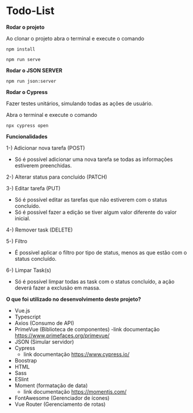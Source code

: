 # Todo-List

**Rodar o projeto**

Ao clonar o projeto abra o terminal e execute o comando

`npm install`

`npm run serve`

**Rodar o JSON SERVER**

`npm run json:server`

**Rodar o Cypress**

Fazer testes unitários, simulando todas as ações de usuário.

Abra o terminal e execute o comando

`npx cypress open`

**Funcionalidades**

1-) Adicionar nova tarefa (POST)
- Só é possível adicionar uma nova tarefa se todas as informações estiverem preenchidas.

2-) Alterar status para concluído (PATCH)

3-) Editar tarefa (PUT)
- Só é possível editar as tarefas que não estiverem com o status concluído.
- Só é possível fazer a edição se tiver algum valor diferente do valor inicial.

4-) Remover task (DELETE)

5-) Filtro
- É possivel aplicar o filtro por tipo de status, menos as que estão com o status concluído.

6-) Limpar Task(s)
- Só é possível limpar todas as task com o status concluído, a ação deverá fazer a exclusão em massa.

**O que foi utilizado no desenvolvimento deste projeto?**

- Vue.js
- Typescript
- Axios (Consumo de API)
- PrimeVue (Biblioteca de componentes) 
  -link documentação https://www.primefaces.org/primevue/
- JSON (Simular servidor)
- Cypress
  - link documentação https://www.cypress.io/
- Boostrap
- HTML
- Sass
- ESlint
- Moment (formatação de data)
  - link documentação https://momentjs.com/
- FontAwesome (Gerenciador de ícones)
- Vue Router (Gerenciamento de rotas)

